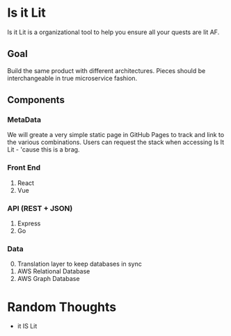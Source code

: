 # Is it Lit
Is it Lit is a organizational tool to help you ensure all your quests are lit AF.

## Goal
Build the same product with different architectures. Pieces should be interchangeable in true microservice fashion.

## Components
### MetaData
We will greate a very simple static page in GitHub Pages to track and link to the various combinations.
Users can request the stack when accessing Is It Lit - 'cause this is a brag.

### Front End
1. React
1. Vue

### API (REST + JSON)
1. Express
1. Go

### Data
0. Translation layer to keep databases in sync
1. AWS Relational Database
1. AWS Graph Database

# Random Thoughts
* it IS Lit
